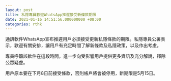 ```yaml
---
layout: post
title: 私隱專員歡迎WhatsApp推遲接受新條款期限
date: 2021-01-16 14:51:56.000000000 +08:00
categories: rthk
---
```


通訊軟件WhatsApp宣布推遲用戶必須接受更新私隱條款的期限。私隱專員公署表示，歡迎有關安排，讓用戶有充足時間了解新條款及私隱政策，以及作出考慮。

專員呼籲該軟件在這段時間，進一步向受影響用戶提供更多資訊及充分解說，釋除公眾疑慮。

用戶原本要在下月8日前接受條款，否則帳戶將會被停用，新期限是5月15日。
